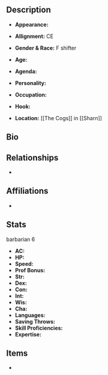 ## Description
- **Appearance:** 

- **Allignment:** CE

- **Gender & Race:** F shifter

- **Age:** 

- **Agenda:** 

- **Personality:** 

- **Occupation:** 

- **Hook:** 

- **Location:** [[The Cogs]] in [[Sharn]]

## Bio


## Relationships
- 

## Affiliations
- 

## Stats
barbarian 6
- **AC:** 
- **HP:** 
- **Speed:** 
- **Prof Bonus:** 
- **Str:** 
- **Dex:** 
- **Con:** 
- **Int:** 
- **Wis:** 
- **Cha:** 
- **Languages:** 
- **Saving Throws:** 
- **Skill Proficiencies:** 
- **Expertise:** 


## Items
- 
